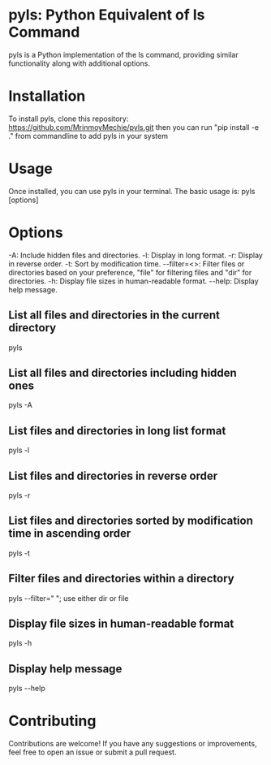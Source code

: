 # pyls: Python Equivalent of ls Command
pyls is a Python implementation of the ls command, providing similar functionality along with additional options.

# Installation
To install pyls, clone this repository:
https://github.com/MrinmoyMechie/pyls.git
then you can run "pip install -e ." from commandline to add pyls in your system

# Usage
Once installed, you can use pyls in your terminal. The basic usage is:
pyls [options]

# Options
-A: Include hidden files and directories.
-l: Display in long format.
-r: Display in reverse order.
-t: Sort by modification time.
--filter=<>: Filter files or directories based on your preference, "file" for filtering files and "dir" for directories.
-h: Display file sizes in human-readable format.
--help: Display help message.

## List all files and directories in the current directory
pyls

## List all files and directories including hidden ones
pyls -A

## List files and directories in long list format
pyls -l

## List files and directories in reverse order
pyls -r

## List files and directories sorted by modification time in ascending order
pyls -t

## Filter files and directories within a directory
pyls --filter=" ";  use either dir or file

## Display file sizes in human-readable format
pyls -h

## Display help message
pyls --help

# Contributing
Contributions are welcome! If you have any suggestions or improvements, feel free to open an issue or submit a pull request.
